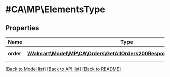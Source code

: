 # #CA\MP\ElementsType

## Properties

Name | Type | Description | Notes
------------ | ------------- | ------------- | -------------
**order** | [**\Walmart\Model\MP\CA\Orders\GetAllOrders200ResponseElementsOrderInner[]**](GetAllOrders200ResponseElementsOrderInner.md) | List of orders | [optional]


[[Back to Model list]](../) [[Back to API list]](../../Api/CA/MP) [[Back to README]](../../README.md)
